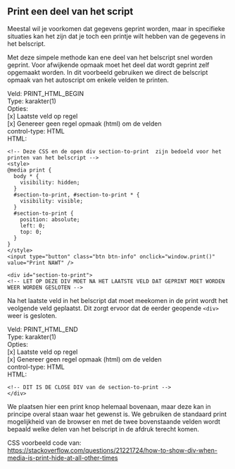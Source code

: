 ## Print een deel van het script

Meestal wil je voorkomen dat gegevens geprint worden, maar in specifieke situaties kan het zijn dat je toch een printje wilt hebben van de gegevens in het belscript.

Met deze simpele methode kan ene deel van het belscript snel worden geprint. Voor afwijkende opmaak moet het deel dat wordt geprint zelf opgemaakt worden. In dit voorbeeld gebruiken we direct de belscript opmaak van het autoscript om enkele velden te printen.

Veld: PRINT_HTML_BEGIN  
Type: karakter(1)  
Opties:  
[x] Laatste veld op regel  
[x] Genereer geen regel opmaak (html) om de velden  
control-type: HTML  
HTML:
```
<!-- Deze CSS en de open div section-to-print  zijn bedoeld voor het printen van het belscript -->
<style>
@media print {
  body * {
    visibility: hidden;
  }
  #section-to-print, #section-to-print * {
    visibility: visible;
  }
  #section-to-print {
    position: absolute;
    left: 0;
    top: 0;
  }
}
</style>
<input type="button" class="btn btn-info" onclick="window.print()" value="Print NAWT" />

<div id="section-to-print">
<!-- LET OP DEZE DIV MOET NA HET LAATSTE VELD DAT GEPRINT MOET WORDEN WEER WORDEN GESLOTEN -->
```

Na het laatste veld in het belscript dat moet meekomen in de print wordt het veolgende veld geplaatst. Dit zorgt ervoor dat de eerder geopende `<div>` weer is gesloten.

Veld: PRINT_HTML_END  
Type: karakter(1)  
Opties:  
[x] Laatste veld op regel  
[x] Genereer geen regel opmaak (html) om de velden  
control-type: HTML  
HTML:
```
<!-- DIT IS DE CLOSE DIV van de section-to-print -->
</div>
```

We plaatsen hier een print knop helemaal bovenaan, maar deze kan in principe overal staan waar het gewenst is. We gebruiken de standaard print mogelijkheid van de browser en met de twee bovenstaande velden wordt bepaald welke delen van het belscript in de afdruk terecht komen.

CSS voorbeeld code van: https://stackoverflow.com/questions/21221724/how-to-show-div-when-media-is-print-hide-at-all-other-times
